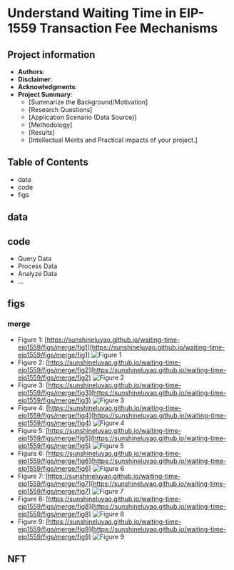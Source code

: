 # Understand Waiting Time in EIP-1559 Transaction Fee Mechanisms

## Project information
- **Authors**: 
- **Disclaimer**: 
- **Acknowledgments**: 
- **Project Summary**: 
  - [Summarize the Background/Motivation]
  - [Research Questions]
  - [Application Scenario (Data Source)]
  - [Methodology]
  - [Results]
  - [Intellectual Merits and Practical impacts of your project.]

## Table of Contents
- data
- code
- figs



## data



## code
- Query Data
- Process Data
- Analyze Data
- ...

## figs
### merge
- Figure 1: [https://sunshineluyao.github.io/waiting-time-eip1559/figs/merge/fig1](https://sunshineluyao.github.io/waiting-time-eip1559/figs/merge/fig1)
![Figure 1](https://github.com/sunshineluyao/waiting-time-eip1559/blob/main/figs/merge/fig1.jpeg)
- Figure 2: [https://sunshineluyao.github.io/waiting-time-eip1559/figs/merge/fig2](https://sunshineluyao.github.io/waiting-time-eip1559/figs/merge/fig2)
![Figure 2](https://github.com/sunshineluyao/waiting-time-eip1559/blob/main/figs/merge/fig2.jpeg)
- Figure 3: [https://sunshineluyao.github.io/waiting-time-eip1559/figs/merge/fig3](https://sunshineluyao.github.io/waiting-time-eip1559/figs/merge/fig3)
![Figure 3](https://github.com/sunshineluyao/waiting-time-eip1559/blob/main/figs/merge/fig3.jpeg)
- Figure 4: [https://sunshineluyao.github.io/waiting-time-eip1559/figs/merge/fig4](https://sunshineluyao.github.io/waiting-time-eip1559/figs/merge/fig4)
![Figure 4](https://github.com/sunshineluyao/waiting-time-eip1559/blob/main/figs/merge/fig4.jpeg)
- Figure 5: [https://sunshineluyao.github.io/waiting-time-eip1559/figs/merge/fig5](https://sunshineluyao.github.io/waiting-time-eip1559/figs/merge/fig5)
![Figure 5](https://github.com/sunshineluyao/waiting-time-eip1559/blob/main/figs/merge/fig5.jpeg)
- Figure 6: [https://sunshineluyao.github.io/waiting-time-eip1559/figs/merge/fig6](https://sunshineluyao.github.io/waiting-time-eip1559/figs/merge/fig6)
![Figure 6](https://github.com/sunshineluyao/waiting-time-eip1559/blob/main/figs/merge/fig6.jpeg)
- Figure 7: [https://sunshineluyao.github.io/waiting-time-eip1559/figs/merge/fig7](https://sunshineluyao.github.io/waiting-time-eip1559/figs/merge/fig7)
![Figure 7](https://github.com/sunshineluyao/waiting-time-eip1559/blob/main/figs/merge/fig7.jpeg)
- Figure 8: [https://sunshineluyao.github.io/waiting-time-eip1559/figs/merge/fig8](https://sunshineluyao.github.io/waiting-time-eip1559/figs/merge/fig8)
![Figure 8](https://github.com/sunshineluyao/waiting-time-eip1559/blob/main/figs/merge/fig8.jpeg)
- Figure 9: [https://sunshineluyao.github.io/waiting-time-eip1559/figs/merge/fig9](https://sunshineluyao.github.io/waiting-time-eip1559/figs/merge/fig9)
![Figure 9](https://github.com/sunshineluyao/waiting-time-eip1559/blob/main/figs/merge/fig9.jpeg)


## NFT

